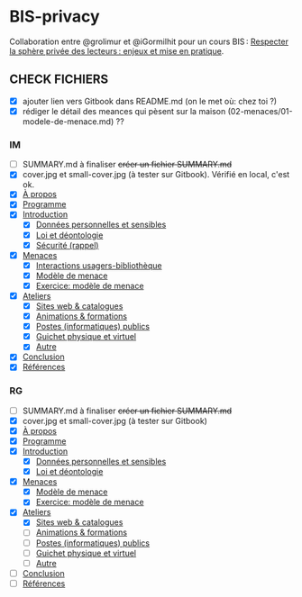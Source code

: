 # BIS-privacy

Collaboration entre @grolimur et @iGormilhit pour un cours BIS : [Respecter la sphère privée des lecteurs : enjeux et mise en pratique](http://www.bis.ch/fr/formation-continue/agenda/kursdetail/respecter-la-sphere-privee-des-lecteurs-enjeux-et-mise-en-pratique.html "Descriptif du cours sur le site de BIS").

## CHECK FICHIERS

- [x] ajouter lien vers Gitbook dans README.md (on le met où: chez toi ?)
- [x] rédiger le détail des meances qui pèsent sur la maison (02-menaces/01-modele-de-menace.md) ??
 
### IM

- [ ] SUMMARY.md à finaliser ~~créer un fichier SUMMARY.md~~
- [x] cover.jpg et small-cover.jpg (à tester sur Gitbook). Vérifié en local, c'est ok.
- [x] [À propos](README.md)
- [x] [Programme](00-programme.md)
- [x] [Introduction](01-introduction/README.md)
    - [x] [Données personnelles et sensibles](01-introduction/01-donnees.md)
    - [x] [Loi et déontologie](01-introduction/02-loi-deontologie.md)
    - [x] [Sécurité (rappel)](01-introduction/03-securite.md)
- [x] [Menaces](02-menaces/README.md)
    - [x] [Interactions usagers-bibliothèque](02-menaces/01-usagers-bib.md)
    - [x] [Modèle de menace](02-menaces/02-modele-de-menace.md)
    - [x] [Exercice: modèle de menace](02-menaces/03-tableau-menaces.md)
- [x] [Ateliers](03-ateliers/README.md)
    - [x] [Sites web & catalogues](03-ateliers/01-site-web-catalogue.md)
    - [x] [Animations & formations](03-ateliers/02-animations-formations.md)
    - [x] [Postes (informatiques) publics](03-ateliers/03-poste-publics.md)
    - [x] [Guichet physique et virtuel](03-ateliers/04-guichet.md)
    - [x] [Autre](03-ateliers/05-autre.md)
- [x] [Conclusion](04-conclusion/README.md)
- [x] [Références](05-references/README.md)

### RG

- [ ] SUMMARY.md à finaliser ~~créer un fichier SUMMARY.md~~
- [x] cover.jpg et small-cover.jpg (à tester sur Gitbook)
- [x] [À propos](README.md)
- [x] [Programme](00-programme.md)
- [x] [Introduction](01-introduction/README.md)
    - [x] [Données personnelles et sensibles](01-introduction/01-donnees.md)
    - [x] [Loi et déontologie](01-introduction/02-loi-deontologie.md)
- [x] [Menaces](02-menaces/README.md)
    - [x] [Modèle de menace](02-menaces/01-modele-de-menace.md)
    - [x] [Exercice: modèle de menace](02-menaces/02-tableau-menaces.md)
- [x] [Ateliers](03-ateliers/README.md)
    - [x] [Sites web & catalogues](03-ateliers/01-site-web-catalogue.md)
    - [ ] [Animations & formations](03-ateliers/02-animations-formations.md)
    - [ ] [Postes (informatiques) publics](03-ateliers/03-poste-publics.md)
    - [ ] [Guichet physique et virtuel](03-ateliers/04-guichet.md)
    - [ ] [Autre](03-ateliers/05-autre.md)
- [ ] [Conclusion](04-conclusion/README.md)
- [ ] [Références](05-references/README.md)
